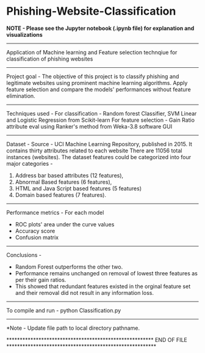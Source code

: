 # Phishing-Website-Classification

**NOTE - Please see the Jupyter notebook (.ipynb file) for explanation and visualizations**
**************************************************************************************************************************
Application of Machine learning and Feature selection technqiue for classification of phishing websites
**************************************************************************************************************************
Project goal -
The objective of this project is to classify phishing and legitimate websites using prominent machine learning algorithms.
Apply feature selection and compare the models' performances without feature elimination.
***************************************************************************************************************************
Techniques used -
For classification - Random forest Classifier, SVM Linear and Logistic Regression from Scikit-learn
For feature selection - Gain Ratio attribute eval using Ranker's method from Weka-3.8 software GUI 
***************************************************************************************************************************
Dataset - 
Source - UCI Machine Learning Repository, published in 2015. 
It contains thirty attributes related to each website 
There are 11056 total instances (websites). 
The dataset features could be categorized into four major categories -
1. Address bar based attributes (12 features), 
2. Abnormal Based features (6 features), 
3. HTML and Java Script based features (5 features)
4. Domain based features (7 features).
***************************************************************************************************************************
Performance metrics - For each model
- ROC plots' area under the curve values
- Accuracy score
- Confusion matrix
***************************************************************************************************************************
Conclusions -
- Random Forest outperforms the other two.
- Performance remains unchanged on removal of lowest three features as per their gain ratios.  
- This showed that redundant features existed in the orginal feature set and their removal did not result 
  in any information loss.
****************************************************************************************************************************
To compile and run -
python Classification.py
***************************************************************************************************************************
*Note - Update file path to local directory pathname.

******************************************************* END OF FILE ********************************************************
